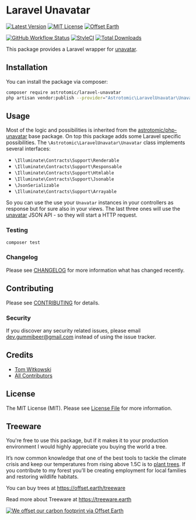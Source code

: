 # Laravel Unavatar

[![Latest Version](http://img.shields.io/packagist/v/astrotomic/laravel-unavatar.svg?label=Release&style=for-the-badge)](https://packagist.org/packages/astrotomic/laravel-unavatar)
[![MIT License](https://img.shields.io/github/license/Astrotomic/laravel-unavatar.svg?label=License&color=blue&style=for-the-badge)](https://github.com/Astrotomic/laravel-unavatar/blob/master/LICENSE)
[![Offset Earth](https://img.shields.io/badge/Treeware-%F0%9F%8C%B3-green?style=for-the-badge)](https://offset.earth/treeware)

[![GitHub Workflow Status](https://img.shields.io/github/workflow/status/Astrotomic/laravel-unavatar/run-tests?style=flat-square&logoColor=white&logo=github&label=Tests)](https://github.com/Astrotomic/laravel-unavatar/actions?query=workflow%3Arun-tests)
[![StyleCI](https://styleci.io/repos/242217544/shield)](https://styleci.io/repos/242217544)
[![Total Downloads](https://img.shields.io/packagist/dt/astrotomic/laravel-unavatar.svg?label=Downloads&style=flat-square)](https://packagist.org/packages/astrotomic/laravel-unavatar)

This package provides a Laravel wrapper for [unavatar](https://unavatar.now.sh).

## Installation

You can install the package via composer:

```bash
composer require astrotomic/laravel-unavatar
php artisan vendor:publish --provider="Astrotomic\LaravelUnavatar\UnavatarServiceProvider" --tag=config
```

## Usage

Most of the logic and possibilities is inherited from the [astrotomic/php-unavatar](https://github.com/Astrotomic/php-unavatar) base package.
On top this package adds some Laravel specific possibilities.
The `\Astrotomic\LaravelUnavatar\Unavatar` class implements several interfaces:
* `\Illuminate\Contracts\Support\Renderable`
* `\Illuminate\Contracts\Support\Responsable`
* `\Illuminate\Contracts\Support\Htmlable`
* `\Illuminate\Contracts\Support\Jsonable`
* `\JsonSerializable`
* `\Illuminate\Contracts\Support\Arrayable`

So you can use the use your `Unavatar` instances in your controllers as response but for sure also in your views.
The last three ones will use the [unavatar](https://unavatar.now.sh) JSON API - so they will start a HTTP request.

### Testing

``` bash
composer test
```

### Changelog

Please see [CHANGELOG](CHANGELOG.md) for more information what has changed recently.

## Contributing

Please see [CONTRIBUTING](CONTRIBUTING.md) for details.

### Security

If you discover any security related issues, please email dev.gummibeer@gmail.com instead of using the issue tracker.

## Credits

- [Tom Witkowski](https://github.com/Gummibeer)
- [All Contributors](../../contributors)

## License

The MIT License (MIT). Please see [License File](LICENSE.md) for more information.

## Treeware

You're free to use this package, but if it makes it to your production environment I would highly appreciate you buying the world a tree.

It’s now common knowledge that one of the best tools to tackle the climate crisis and keep our temperatures from rising above 1.5C is to [plant trees](https://www.bbc.co.uk/news/science-environment-48870920). If you contribute to my forest you’ll be creating employment for local families and restoring wildlife habitats.

You can buy trees at https://offset.earth/treeware

Read more about Treeware at https://treeware.earth

[![We offset our carbon footprint via Offset Earth](https://toolkit.offset.earth/carbonpositiveworkforce/badge/5e186e68516eb60018c5172b?black=true&landscape=true)](https://offset.earth/treeware)
